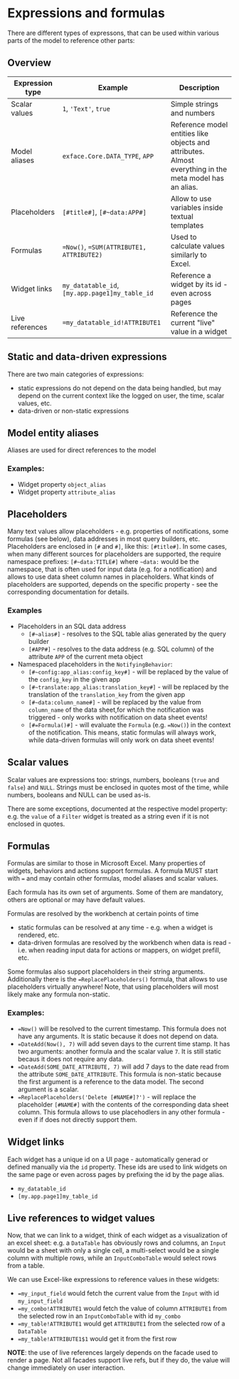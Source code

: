 # Expressions and formulas

There are different types of expressons, that can be used within various parts of the model to reference other parts:

## Overview

| Expression type | Example | Description |
| --------------- | ------- | ----------- |
| Scalar values   | `1`, `'Text'`, `true` | Simple strings and numbers |
| Model aliases   | `exface.Core.DATA_TYPE`, `APP` | Reference model entities like objects and attributes. Almost everything in the meta model has an alias. |
| Placeholders    | `[#title#]`, `[#~data:APP#]` | Allow to use variables inside textual templates |
| Formulas        | `=Now()`, `=SUM(ATTRIBUTE1, ATTRIBUTE2)` | Used to calculate values similarly to Excel.            |
| Widget links    | `my_datatable_id`, `[my.app.page1]my_table_id` | Reference a widget by its id - even across pages |
| Live references | `=my_datatable_id!ATTRIBUTE1` | Reference the current "live" value in a widget |

## Static and data-driven expressions

There are two main categories of expressions: 
- static expressions do not depend on the data being handled, but may depend on the current context like the logged on user, the time, scalar values, etc.
- data-driven or non-static expressions 

## Model entity aliases 

Aliases are used for direct references to the model

### Examples:

- Widget property `object_alias`
- Widget property `attribute_alias`

## Placeholders

Many text values allow placeholders - e.g. properties of notifications, some formulas (see below), data addresses in most query builders, etc. Placeholders are enclosed in `[#` and `#]`, like this: `[#title#]`. In some cases, when many different sources for placeholders are supported, the require namespace prefixes: `[#~data:TITLE#]` where `~data:` would be the namespace, that is often used for input data (e.g. for a notification) and allows to use data sheet column names in placeholders. What kinds of placeholders are supported, depends on the specific property - see the corresponding documentation for details.

### Examples

- Placeholders in an SQL data address
	- `[#~alias#]` - resolves to the SQL table alias generated by the query builder
	- `[#APP#]` - resolves to the data address (e.g. SQL column) of the attribute `APP` of the current meta object
- Namespaced placeholders in the `NotifyingBehavior`:
	- `[#~config:app_alias:config_key#]` - will be replaced by the value of the `config_key` in the given app
	- `[#~translate:app_alias:translation_key#]` - will be replaced by the translation of the `translation_key` from the given app
	- `[#~data:column_name#]` - will be replaced by the value from `column_name` of the data sheet,for which the notification was triggered - only works with notification on data sheet events!
	- `[#=Formula()#]` - will evaluate the `Formula` (e.g. `=Now()`) in the context of the notification.
	This means, static formulas will always work, while data-driven formulas will only work on data sheet events!

## Scalar values

Scalar values are expressions too: strings, numbers, booleans (`true` and `false`) and `NULL`. Strings must be enclosed in quotes most of the time, while numbers, booleans and NULL can be used as-is. 

There are some exceptions, documented at the respective model property: e.g. the `value` of a `Filter` widget is treated as a string even if it is not enclosed in quotes.

## Formulas

Formulas are similar to those in Microsoft Excel. Many properties of widgets, behaviors and actions support formulas. A formula MUST start with `=` and may contain other formulas, model aliases and scalar values. 

Each formula has its own set of arguments. Some of them are mandatory, others are optional or may have default values.

Formulas are resolved by the workbench at certain points of time

- static formulas can be resolved at any time - e.g. when a widget is rendered, etc. 
- data-driven formulas are resolved by the workbench when data is read - i.e. when reading input data for actions or mappers, on widget prefill, etc.

Some formulas also support placeholders in their string arguments. Additionally there is the `=ReplacePlaceholders()` formula, that allows to use placeholders virtually anywhere! Note, that using placeholders will most likely make any formula non-static.

### Examples: 

- `=Now()` will be resolved to the current timestamp. This formula does not have any arguments. It is static because it does not depend on data.
- `=DateAdd(Now(), 7)` will add seven days to the current time stamp. It has two arguments: another formula and the scalar value `7`. It is still static becaus it does not require any data.
- `=DateAdd(SOME_DATE_ATTRIBUTE, 7)` will add 7 days to the date read from the attribute `SOME_DATE_ATTRIBUTE`. This formula is non-static because the first argument is a reference to the data model. The second argument is a scalar.
- `=ReplacePlaceholders('Delete [#NAME#]?')` - will replace the placeholder `[#NAME#]` with the contents of the corresponding data sheet column. This formula allows to use placehodlers in any other formula - even if if does not directly support them.

## Widget links

Each widget has a unique id on a UI page - automatically generad or defined manually via the `id` property. These ids are used to link widgets on the same page or even across pages by prefixing the id by the page alias.

- `my_datatable_id`
- `[my.app.page1]my_table_id`

## Live references to widget values

Now, that we can link to a widget, think of each widget as a visualization of an excel sheet: e.g. a `DataTable` has obviously rows and columns, an `Input` would be a sheet with only a single cell, a multi-select would be a single column with multiple rows, while an `InputComboTable` would select rows from a table.

We can use Excel-like expressions to reference values in these widgets:

- `=my_input_field` would fetch the current value from the `Input` with id `my_input_field`
- `=my_combo!ATTRIBUTE1` would fetch the value of column `ATTRIBUTE1` from the selected row in an `InputComboTable` with id `my_combo`
- `=my_table!ATTRIBUTE1` would get `ATTRIBUTE1` from the selected row of a `DataTable`
- `=my_table!ATTRIBUTE1$1` would get it from the first row

**NOTE**: the use of live references largely depends on the facade used to render a page. Not all facades support live refs, but if they do, the value will change immediately on user interaction.